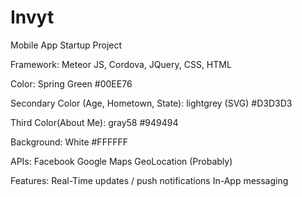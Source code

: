 # Invyt

Mobile App Startup Project

Framework:
Meteor JS, Cordova, JQuery, CSS, HTML

Color:
Spring Green #00EE76

Secondary Color (Age, Hometown, State): 
lightgrey (SVG)	#D3D3D3

Third Color(About Me):
gray58	#949494

Background:
White #FFFFFF

APIs: 
Facebook
Google Maps GeoLocation (Probably)

Features: 
Real-Time updates / push notifications
In-App messaging
